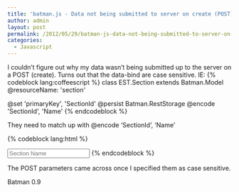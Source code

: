 ```yaml
---
title: 'batman.js - Data not being submitted to server on create (POST)'
author: admin
layout: post
permalink: /2012/05/29/batman-js-data-not-being-submitted-to-server-on-create/
categories:
  - Javascript
---
```



I couldn’t figure out why my data wasn’t being submitted up to the server on a POST (create). Turns out that the data-bind are case sensitive. IE:
{% codeblock lang:coffeescript %}
class EST.Section extends Batman.Model
  @resourceName: 'section'

  @set 'primaryKey', 'SectionId'
  @persist Batman.RestStorage
  @encode 'SectionId', 'Name'
{% endcodeblock %}

They need to match up with @encode ‘SectionId’, ‘Name’

{% codeblock lang:html %}
<form id="new_section" data-event-submit="create" data-formfor-section="section">
  <input type="text" placeholder="Section Name" data-bind="section.Name"/>
{% endcodeblock %}

The POST parameters came across once I specified them as case sensitive.

Batman 0.9